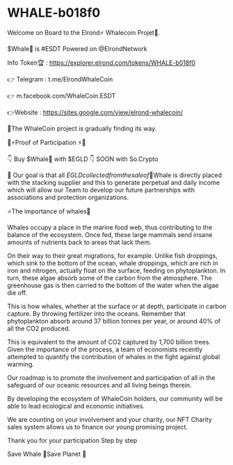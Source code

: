 # WHALE-b018f0

Welcome on Board to the Elrond⚡ Whalecoin Projet🐳.

$Whale🐳 is #ESDT Powered on @ElrondNetwork

Info Token🏆 : https://explorer.elrond.com/tokens/WHALE-b018f0

👉 Telegram : t.me/ElrondWhaleCoin

👉 m.facebook.com/WhaleCoin.ESDT

👉Website : https://sites.google.com/view/elrond-whalecoin/        

🐳The WhaleCoin project is gradually finding its way.

🤝⚡Proof of Participation ⚡🤝

👇 Buy $Whale🐳 with $EGLD 👇
  SOON with So.Crypto

🚀 Our goal is that all $EGLD  collected from the sale of🐳$Whale is directly placed with the stacking supplier and this to generate perpetual and daily income which will allow our Team to develop our future partnerships with associations and protection organizations.

⭐The importance of whales🐳

Whales occupy a place in the marine food web, thus contributing to the balance of the ecosystem. Once fed, these large mammals send insane amounts of nutrients back to areas that lack them.

On their way to their great migrations, for example. Unlike fish droppings, which sink to the bottom of the ocean, whale droppings, which are rich in iron and nitrogen, actually float on the surface, feeding on phytoplankton. In turn, these algae absorb some of the carbon from the atmosphere. The greenhouse gas is then carried to the bottom of the water when the algae die off.

This is how whales, whether at the surface or at depth, participate in carbon capture. By throwing fertilizer into the oceans. Remember that phytoplankton absorb around 37 billion tonnes per year, or around 40% of all the CO2 produced.

This is equivalent to the amount of CO2 captured by 1,700 billion trees. Given the importance of the process, a team of economists recently attempted to quantify the contribution of whales in the fight against global warming.

Our roadmap is to promote the involvement and participation of all in the safeguard of our oceanic resources and all living beings therein.

By developing the ecosystem of WhaleCoin holders, our community will be able to lead ecological and economic initiatives.

We are counting on your involvement and your charity, our NFT Charity sales system allows us to finance our young promising project. 

Thank you for your participation
Step by step

Save Whale 🐳Save Planet 💞
